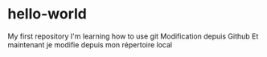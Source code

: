 # hello-world
My first repository
I'm learning how to use git
Modification depuis Github
Et maintenant je modifie depuis mon répertoire local
